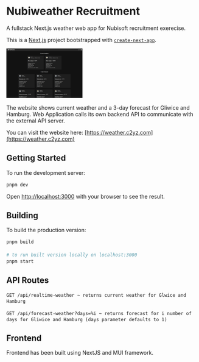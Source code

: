 # Nubiweather Recruitment

A fullstack Next.js weather web app for Nubisoft recruitment exerecise.

This is a [Next.js](https://nextjs.org) project bootstrapped with [`create-next-app`](https://nextjs.org/docs/app/api-reference/cli/create-next-app).

<img src="image.png" alt="Website" width="200"/>

The website shows current weather and a 3-day forecast for Gliwice and Hamburg. Web Application calls its own backend API to communicate with the external API server.

You can visit the website here: [https://weather.c2yz.com](https://weather.c2yz.com)

## Getting Started

To run the development server:

```bash
pnpm dev
```

Open [http://localhost:3000](http://localhost:3000) with your browser to see the result.

## Building

To build the production version:

```bash
pnpm build

# to run built version locally on localhost:3000
pnpm start
```

## API Routes

```
GET /api/realtime-weather ~ returns current weather for Glwice and Hamburg

GET /api/forecast-weather?days=%i ~ returns forecast for i number of days for Gliwice and Hamburg (days parameter defaults to 1)
```

## Frontend

Frontend has been built using NextJS and MUI framework.

